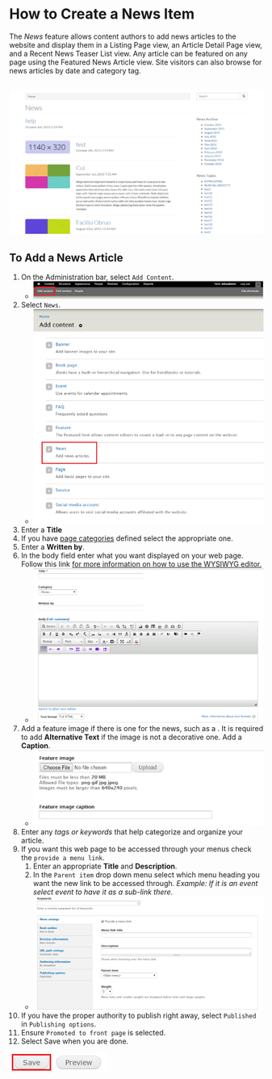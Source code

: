 # How to Create a News Item
The *News* feature allows content authors to add news articles to the website and display them in a Listing Page view, an Article Detail Page view, and a Recent News Teaser List view. Any article can be featured on any page using the Featured News Article view. Site visitors can also browse for news articles by date and category tag.

![An Example of a News Item.](/images/neex.png)
---

## To Add a News Article
1. On the Administration bar, select `Add Content`.
    * ![Add Content Highlighted](/images/ambac.png)
2. Select `News`.
    * ![News Option Selected](/images/addconnews.png)
3. Enter a **Title**
4. If you have [page categories](taxonomies.md#categories) defined select the appropriate one.
5. Enter a **Written by**.
6. In the body field enter what you want displayed on your web page. Follow this link [for more information on how to use the WYSIWYG editor.](wysiwyg-editor.md)
    * ![Example of Written by and Body fields](/images/newstitlebody.png)
7. Add a feature image if there is one for the news, such as a . It is required to add **Alternative Text** if the image is not a decorative one. Add a **Caption**.
    * ![Example of Featured Image option](/images/newsfeatureimg.png)
8. Enter any *tags or keywords* that help categorize and organize your article.
9. If you want this web page to be accessed through your menus check the `provide a menu link`.
    1. Enter an appropriate **Title** and **Description**.
    2. In the `Parent item` drop down menu select which menu heading you want the new link to be accessed through. *Example: If it is an event select event to have it as a sub-link there.*
    * ![Example of News Menu Options](/images/pagekeyoptmenu.png)
10. If you have the proper authority to publish right away, select `Published` in `Publishing options`.
11. Ensure `Promoted to front page` is selected.
11. Select Save when you are done.

![Image of Save Button](/images/save.png)
